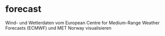 # forecast
Wind- und Wetterdaten vom European Centre for Medium-Range Weather Forecasts (ECMWF) und MET Norway visualisieren
